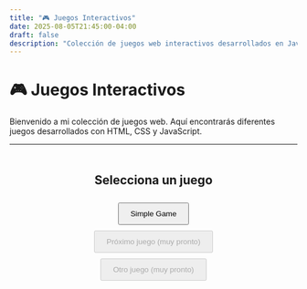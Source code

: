 ```yaml
---
title: "🎮 Juegos Interactivos"
date: 2025-08-05T21:45:00-04:00
draft: false
description: "Colección de juegos web interactivos desarrollados en JavaScript - Color Chain Reaction"
---
```


# 🎮 Juegos Interactivos

Bienvenido a mi colección de juegos web. Aquí encontrarás diferentes juegos desarrollados con HTML, CSS y JavaScript.

---
<style>
#game-menu {
    display: flex;
    flex-direction: column;
    align-items: center;
    gap: 10px;
    margin: 20px 0;
}

#game-menu button {
    padding: 10px 20px;
    cursor: pointer;
}
</style>

<div id="game-menu">
  <h2>Selecciona un juego</h2>
  <button id="start-simple-game">Simple Game</button>
  <button disabled>Próximo juego (muy pronto)</button>
  <button disabled>Otro juego (muy pronto)</button>
</div>

<div id="color-chain-game" style="display:none;">
<h2>Simple Game</h2>
<p>Un juego de puzzle donde debes hacer que todos los cuadrados tengan el mismo color mediante reacciones en cadena.</p>
<h3>🎯 Cómo jugar:</h3>
<ol>
  <li>Haz clic en cualquier cuadrado del tablero 10x10</li>
  <li>El cuadrado cambiará al <strong>próximo color</strong> de la cola</li>
  <li>Todos los cuadrados adyacentes del mismo color también cambiarán</li>
  <li>Puedes ver los <strong>próximos 2 colores</strong> para planificar tu estrategia</li>
  <li>El objetivo es hacer que todo el tablero sea del mismo color</li>
  <li><strong>🎵 Activa la música</strong> para una experiencia más inmersiva</li>
  <li>¡Hazlo en el menor tiempo posible!</li>
</ol>

    <div id="game-container">
        <div id="game-header">
            <div id="timer">⏱️ Tiempo: 00:00</div>
            <div id="next-colors">
                <span>Próximos colores:</span>
                <div id="color-queue">
                    <div class="next-color" id="next-color-1"></div>
                    <div class="next-color" id="next-color-2"></div>
                </div>
            </div>
            <div id="audio-controls">
                <button id="audio-toggle" onclick="toggleAudio()">🎵 Reproducir música</button>
                <input type="range" id="volume-slider" min="0" max="100" value="50" onchange="changeVolume(this.value)">
            </div>
            <button id="reset-btn" onclick="resetGame()">🔄 Jugar de nuevo</button>
        </div>
        <div id="game-board"></div>
        <div id="game-status"></div>
    </div>

<style>
#color-chain-game {
    max-width: 600px;
    margin: 20px auto;
    text-align: center;
    font-family: 'Segoe UI', Tahoma, Geneva, Verdana, sans-serif;
}

#game-header {
    display: flex;
    justify-content: space-between;
    align-items: center;
    margin-bottom: 20px;
    padding: 15px;
    background: linear-gradient(135deg, #667eea 0%, #764ba2 100%);
    color: white;
    border-radius: 10px;
    box-shadow: 0 4px 6px rgba(0,0,0,0.1);
}

#next-colors {
    display: flex;
    flex-direction: column;
    align-items: center;
    gap: 8px;
}

#next-colors span {
    font-size: 0.9em;
    font-weight: bold;
}

#color-queue {
    display: flex;
    gap: 8px;
}

.next-color {
    width: 30px;
    height: 30px;
    border-radius: 6px;
    border: 2px solid rgba(255,255,255,0.3);
    box-shadow: 0 2px 4px rgba(0,0,0,0.2);
    transition: all 0.3s ease;
}

.next-color.red {
    background: linear-gradient(135deg, #ff6b6b, #ee5a52);
}

.next-color.green {
    background: linear-gradient(135deg, #51cf66, #40c057);
}

.next-color.blue {
    background: linear-gradient(135deg, #339af0, #228be6);
}

#audio-controls {
    display: flex;
    flex-direction: column;
    align-items: center;
    gap: 10px;
    padding: 15px;
    background: rgba(255, 255, 255, 0.1);
    border-radius: 10px;
    backdrop-filter: blur(10px);
}

#audio-toggle {
    background: rgba(255,255,255,0.2);
    border: 2px solid rgba(255,255,255,0.3);
    color: white;
    padding: 8px 15px;
    border-radius: 20px;
    cursor: pointer;
    font-size: 0.9em;
    font-weight: bold;
    transition: all 0.3s ease;
}

#audio-toggle:hover {
    background: rgba(255,255,255,0.3);
    transform: translateY(-1px);
}

#audio-toggle.playing {
    background: rgba(76, 175, 80, 0.3);
    border-color: rgba(76, 175, 80, 0.5);
}

#audio-toggle.muted {
    background: rgba(244, 67, 54, 0.3);
    border-color: rgba(244, 67, 54, 0.5);
}

#volume-slider {
    width: 80px;
    height: 4px;
    background: rgba(255,255,255,0.3);
    border-radius: 2px;
    outline: none;
    cursor: pointer;
}

#volume-slider::-webkit-slider-thumb {
    appearance: none;
    width: 16px;
    height: 16px;
    background: white;
    border-radius: 50%;
    cursor: pointer;
    box-shadow: 0 2px 4px rgba(0,0,0,0.2);
}

#volume-slider::-moz-range-thumb {
    width: 16px;
    height: 16px;
    background: white;
    border-radius: 50%;
    cursor: pointer;
    border: none;
    box-shadow: 0 2px 4px rgba(0,0,0,0.2);
}

#timer {
    font-size: 1.2em;
    font-weight: bold;
}

#reset-btn {
    background: rgba(255,255,255,0.2);
    border: 2px solid rgba(255,255,255,0.3);
    color: white;
    padding: 10px 20px;
    border-radius: 25px;
    cursor: pointer;
    font-size: 1em;
    font-weight: bold;
    transition: all 0.3s ease;
}

#reset-btn:hover {
    background: rgba(255,255,255,0.3);
    transform: translateY(-2px);
    box-shadow: 0 4px 8px rgba(0,0,0,0.2);
}

#game-board {
    display: grid;
    grid-template-columns: repeat(10, 1fr);
    gap: 2px;
    background: #2c3e50;
    padding: 10px;
    border-radius: 10px;
    box-shadow: 0 6px 12px rgba(0,0,0,0.15);
    max-width: 500px;
    margin: 0 auto;
}

.game-cell {
    aspect-ratio: 1;
    border: none;
    cursor: pointer;
    border-radius: 4px;
    transition: all 0.2s ease;
    position: relative;
    overflow: hidden;
}

.game-cell:hover {
    transform: scale(0.95);
    box-shadow: 0 2px 4px rgba(0,0,0,0.3);
}

.game-cell.red {
    background: linear-gradient(135deg, #ff6b6b, #ee5a52);
}

.game-cell.green {
    background: linear-gradient(135deg, #51cf66, #40c057);
}

.game-cell.blue {
    background: linear-gradient(135deg, #339af0, #228be6);
}

.game-cell:active {
    transform: scale(0.9);
}

#game-status {
    margin-top: 20px;
    padding: 15px;
    border-radius: 10px;
    font-weight: bold;
    font-size: 1.1em;
}

.status-playing {
    background: linear-gradient(135deg, #4facfe 0%, #00f2fe 100%);
    color: white;
}

.status-won {
    background: linear-gradient(135deg, #43e97b 0%, #38f9d7 100%);
    color: white;
    animation: celebration 0.6s ease-in-out;
}

@keyframes celebration {
    0%, 100% { transform: scale(1); }
    50% { transform: scale(1.05); }
}

@media (max-width: 600px) {
    #game-header {
        flex-direction: column;
        gap: 15px;
    }
    
    #next-colors {
        order: -1; /* Mover los próximos colores arriba en móvil */
    }
    
    #next-colors span {
        font-size: 0.8em;
    }
    
    .next-color {
        width: 25px;
        height: 25px;
    }
    
    #audio-controls {
        order: -2; /* Mover controles de audio al top en móvil */
    }
    
    #audio-toggle {
        font-size: 0.8em;
        padding: 6px 12px;
    }
    
    #volume-slider {
        width: 60px;
    }
    
    #game-board {
        max-width: 350px;
    }
}
</style>

<script src="/js/color-chain-game.js" defer></script>
<h2>🏆 Puntuaciones y Récords</h2>
<p>¿Puedes completar el juego en menos de 2 minutos? ¡Comparte tu mejor tiempo en los comentarios!</p>

<h3>💡 Estrategias:</h3>
<ul>
  <li><strong>Planifica con anticipación</strong>: Observa los próximos 2 colores antes de hacer clic</li>
  <li><strong>Piensa en secuencias</strong>: ¿Cómo puedes usar los próximos colores de manera óptima?</li>
  <li><strong>Observa el tablero</strong>: Identifica grupos grandes del mismo color</li>
  <li><strong>Timing perfecto</strong>: A veces es mejor esperar un color específico de la cola</li>
  <li><strong>Combos efectivos</strong>: Planifica movimientos que afecten la mayor cantidad de cuadrados</li>
  <li><strong>No hay azar</strong>: Ahora cada movimiento es calculado, ¡usa la estrategia!</li>
</ul>

<p><em>¿Te gustó este juego? ¡Déjame saber en los comentarios si quieres que cree más juegos interactivos!</em></p>
</div>
